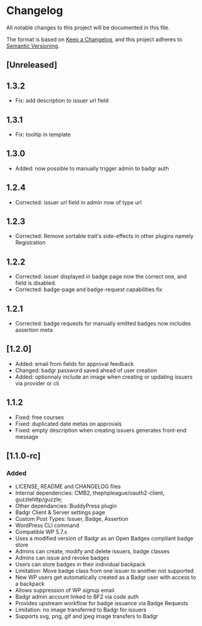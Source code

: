 # Changelog

All notable changes to this project will be documented in this file.

The format is based on [Keep a Changelog](https://keepachangelog.com/en/1.0.0/),
and this project adheres to [Semantic Versioning](https://semver.org/spec/v2.0.0.html).

## [Unreleased]

## 1.3.2

- Fix: add description to issuer url field

## 1.3.1

- Fix: tooltip in template

## 1.3.0

- Added: now possible to manually trigger admin to badgr auth

## 1.2.4

- Corrected: issuer url field in admin now of type url

## 1.2.3

- Corrected: Remove sortable trait's side-effects in other plugins namely Registration

## 1.2.2

- Corrected: issuer displayed in badge page now the correct one, and field is disabled.
- Corrected: badge-page and badge-request capabilities fix

## 1.2.1

- Corrected: badge requests for manually emitted badges now includes assertion meta

## [1.2.0]

- Added: email from fields for approval feedback
- Changed: badgr password saved ahead of user creation
- Added: optionnaly include an image when creating or updating issuers via provider or cli


## 1.1.2

- Fixed: free courses
- Fixed: duplicated date metas on approvals
- Fixed: empty description when creating issuers generates front-end message

## [1.1.0-rc]

### Added

- LICENSE, README and CHANGELOG files
- Internal dependencies: CMB2, thephpleague/oauth2-client, guzzlehttp/guzzle;
- Other dependancies: BuddyPress plugin
- Badgr Client & Server settings page
- Custom Post Types: Issuer, Badge, Assertion
- WordPress CLI command
- Compatible WP 5.7.x
- Uses a modified version of Badgr as an Open Badges compliant badge store
- Admins can create, modify and delete issuers, badge classes
- Admins can issue and revoke badges 
- Users can store badges in their individual backpack
- Limitation: Move badge class from one issuer to another not supported
- New WP users get automatically created as a Badgr user with access to a backpack
- Allows suppression of WP signup email
- Badgr admin account linked to BF2 via code auth
- Provides upstream workflow for badge issuance via Badge Requests
- Limitation: no image transferred to Badgr for issuers
- Supports svg, png, gif and jpeg image transfers to Badgr

